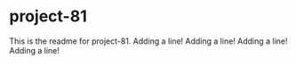 # project-81

This is the readme for project-81.
Adding a line!
Adding a line!
Adding a line!
Adding a line!
